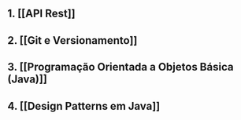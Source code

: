 ## 1. [[API Rest]]
## 2. [[Git e Versionamento]]

## 3. [[Programação Orientada a Objetos Básica (Java)]]

## 4. [[Design Patterns em Java]]



